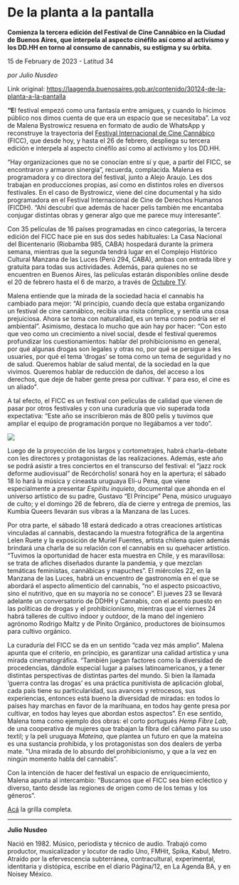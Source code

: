 # De la planta a la pantalla

**Comienza la tercera edición del Festival de Cine Cannábico en la Ciudad de Buenos Aires, que interpela al aspecto cinéfilo así como al activismo y los DD.HH en torno al consumo de cannabis, su estigma y su órbita.**

15 de February de 2023 - Latitud 34

_por Julio Nusdeo_

Link original: https://laagenda.buenosaires.gob.ar/contenido/30124-de-la-planta-a-la-pantalla



**“E**l festival empezó como una fantasía entre amigues, y cuando lo hicimos público nos dimos cuenta de que era un espacio que se necesitaba”. La voz de Malena Bystrowicz resuena en formato de audio de WhatsApp y reconstruye la trayectoria del [Festival Internacional de Cine Cannábico](https://buenosaires2023.ficc.ar/) (FICC), que desde hoy, y hasta el 26 de febrero, despliega su tercera edición e interpela al aspecto cinéfilo así como al activismo y los DD.HH.




“Hay organizaciones que no se conocían entre sí y que, a partir del FICC, se encontraron y armaron sinergia”, recuerda, complacida. Malena es programadora y co directora del festival, junto a Alejo Araujo. Les dos trabajan en producciones propias, así como en distintos roles en diversos festivales. En el caso de Bystrowicz, viene del cine documental y ha sido programadora en el Festival Internacional de Cine de Derechos Humanos (FICDH). “Ahí descubrí que además de hacer pelis también me encantaba conjugar distintas obras y generar algo que me parece muy interesante”.




Con 35 películas de 16 países programadas en cinco categorías, la tercera edición del FICC hace pie en sus dos sedes habituales: La Casa Nacional del Bicentenario (Riobamba 985, CABA) hospedará durante la primera semana, mientras que la segunda tendrá lugar en el Complejo Histórico Cultural Manzana de las Luces (Perú 294, CABA), ambas con entrada libre y gratuita para todas sus actividades. Además, para quienes no se encuentren en Buenos Aires, las películas estarán disponibles online desde el 20 de febrero hasta el 6 de marzo, a través de [Octubre TV](https://octubretv.com/).




Malena entiende que la mirada de la sociedad hacia el cannabis ha cambiado para mejor: “Al principio, cuando decía que estaba organizando un festival de cine cannábico, recibía una risita cómplice, y sentía una cosa prejuiciosa. Ahora se toma con naturalidad, es un tema como podría ser el ambiental”. Asimismo, destaca lo mucho que aún hay por hacer: “Con esto que veo como un crecimiento a nivel social, desde el festival queremos profundizar los cuestionamientos: hablar del prohibicionismo en general, por qué algunas drogas son legales y otras no, por qué se persigue a les usuaries, por qué el tema ‘drogas’ se toma como un tema de seguridad y no de salud. Queremos hablar de salud mental, de la sociedad en la que vivimos. Queremos hablar de reducción de daños, del acceso a los derechos, que deje de haber gente presa por cultivar. Y para eso, el cine es un aliado".




A tal efecto, el FICC es un festival con películas de calidad que vienen de pasar por otros festivales y con una curaduría que vio superada toda expectativa: “Este año se inscribieron más de 800 pelis y tuvimos que ampliar el equipo de programación porque no llegábamos a ver todo”.




[![](https://img.youtube.com/vi/JW2YBo1PHPU/0.jpg)](https://www.youtube.com/watch?v=JW2YBo1PHPU)




Luego de la proyección de los largos y cortometrajes, habrá charla-debate con les directores y protagonistas de las realizaciones. Además, este año se podrá asistir a tres conciertos en el transcurso del festival: el “jazz rock deforme audiovisual” de Recórcholis! sonará hoy en la apertura; el sábado 18 lo hará la música y cineasta uruguaya Eli-u Pena, que viene especialmente a presentar *Espíritu inquieto*, documental que ahonda en el universo artístico de su padre, Gustavo “El Príncipe” Pena, músico uruguayo de culto; y el domingo 26 de febrero, día de cierre y entrega de premios, las Kumbia Queers llevarán sus vibras a la Manzana de las Luces.




Por otra parte, el sábado 18 estará dedicado a otras creaciones artísticas vinculadas al cannabis, destacando la muestra fotográfica de la argentina Lelen Ruete y la exposición de Muriel Fuentes, artista chilena quien además brindará una charla de su relación con el cannabis en su quehacer artístico. “Tuvimos la oportunidad de hacer esta muestra en Chile, y es maravillosa: se trata de afiches diseñados durante la pandemia, y que mezclan temáticas feministas, cannábicas y mapuches”. El miércoles 22, en la Manzana de las Luces, habrá un encuentro de gastronomía en el que se abordará el aspecto alimenticio del cannabis, “no el aspecto psicoactivo, sino el nutritivo, que en su mayoría no se conoce”. El jueves 23 se llevará adelante un conversatorio de DDHH y Cannabis, con el acento puesto en las políticas de drogas y el prohibicionismo, mientras que el viernes 24 habrá talleres de cultivo indoor y outdoor, de la mano del ingeniero agrónomo Rodrigo Maltz y de Pinito Orgánico, productores de bioinsumos para cultivo orgánico.




La curaduría del FICC se da en un sentido “cada vez más amplio”. Malena apunta que el criterio, en principio, es garantizar una calidad artística y una mirada cinematográfica. “También juegan factores como la diversidad de procedencias, dándole especial lugar a países latinoamericanos, y a tener distintas perspectivas de distintas partes del mundo. Si bien la llamada ‘guerra contra las drogas’ es una práctica punitivista de aplicación global, cada país tiene su particularidad, sus avances y retrocesos, sus experiencias, entonces está bueno la diversidad de miradas: en todos lo países hay marchas en favor de la marihuana, en todos hay gente presa por cultivar, en todos hay leyes que abordan estos aspectos”. En ese sentido, Malena toma como ejemplo dos obras: el corto portugués *Hemp Fibre Lab*, de una cooperativa de mujeres que trabajan la fibra del cáñamo para su uso textil; y la peli uruguaya *Mateína*, que plantea un futuro en que la mateína es una sustancia prohibida, y los protagonistas son dos dealers de yerba mate. "Una mirada de lo absurdo del prohibicionismo, y que a la vez en ningún momento habla del cannabis”.




Con la intención de hacer del festival un espacio de enriquecimiento, Malena apunta al intercambio: "Buscamos que el FICC sea bien ecléctico y diverso, tanto desde las regiones de origen como de los temas y los géneros”.




[Acá](https://buenosaires2023.ficc.ar/) la grilla completa.




---




**Julio Nusdeo**




Nació en 1982. Músico, periodista y técnico de audio. Trabajó como productor, musicalizador y locutor de radio­­ Uno, FM­Hit, Spika, Kabul, Metro. Atraído por la efervescencia subterránea, contracultural, experimental, identitaria y distópica, escribe en el diario Página/12, en La Agenda BA, y en Noisey México.



